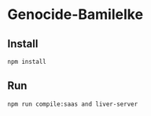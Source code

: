 # Genocide-Bamilelke

## Install 
 
 ```
 npm install
 ```

 ## Run 
  
 ``` 
 npm run compile:saas and liver-server
 
 ``` 